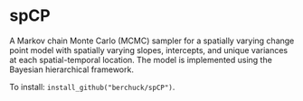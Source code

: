 # spCP
A Markov chain Monte Carlo (MCMC) sampler for a spatially varying change point model with spatially varying slopes, intercepts, and unique variances at each spatial-temporal location. The model is implemented using the Bayesian hierarchical framework.

To install: `install_github("berchuck/spCP")`.
